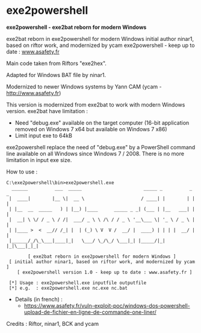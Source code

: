 # exe2powershell
**exe2powershell - exe2bat reborn for modern Windows**

exe2bat reborn in exe2powershell for modern Windows
initial author ninar1, based on riftor work, and modernized by ycam
exe2powershell - keep up to date : www.asafety.fr
         
Main code taken from Riftors "exe2hex".

Adapted for Windows BAT file by ninar1.

Modernized to newer Windows systems by Yann CAM (ycam - http://www.asafety.fr)

This version is modernized from exe2bat to work with modern Windows version.
exe2bat have limitation :
* Need "debug.exe" available on the target computer (16-bit application removed on Windows 7 x64 but available on Windows 7 x86)
* Limit input exe to 64kB

exe2powershell replace the need of "debug.exe" by a PowerShell command line available on all Windows since Windows 7 / 2008.
There is no more limitation in input exe size.

How to use :

```shell
C:\exe2powershell\bin>exe2powershell.exe
  ______          ___  _____                       _____ _          _ _
 |  ____|        |__ \|  __ \                     / ____| |        | | |
 | |__  __  _____   ) | |__) |____      _____ _ _| (___ | |__   ___| | |
 |  __| \ \/ / _ \ / /|  ___/ _ \ \ /\ / / _ \ '__\___ \| '_ \ / _ \ | |
 | |____ >  <  __// /_| |  | (_) \ V  V /  __/ |  ____) | | | |  __/ | |
 |______/_/\_\___|____|_|   \___/ \_/\_/ \___|_| |_____/|_| |_|\___|_|_|

        [ exe2bat reborn in exe2powershell for modern Windows ]
 [ initial author ninar1, based on riftor work, and modernized by ycam ]
    [ exe2powershell version 1.0 - keep up to date : www.asafety.fr ]

 [*] Usage : exe2powershell.exe inputfile outputfile
 [*] e.g.  : exe2powershell.exe nc.exe nc.bat
```

* Details (in french) :
    * https://www.asafety.fr/vuln-exploit-poc/windows-dos-powershell-upload-de-fichier-en-ligne-de-commande-one-liner/

Credits : Riftor, ninar1, BCK and ycam
